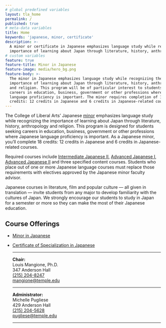 ```yaml
---
# global predefined variables
layout: tla_home
permalink: /
published: true
# meta-data variables
title: Home
keywords: 'japanese, minor, certificate'
description: >-
  A minor or certificate in Japanese emphasizes language study while recognizing the 
  importance of learning about Japan through literature, history, anthropology and religion.
# custom variables
feature: true
feature-title: Minor in Japanese
feature-image: media/hero_bg.png
feature-body: >-
  The minor in Japanese emphasizes language study while recognizing the
  importance of learning about Japan through literature, history, anthropology
  and religion. This program will be of particular interest to students who seek
  careers in education, business, government or other professions where Japanese
  language proficiency is important. The minor requires completion of 18
  credits: 12 credits in Japanese and 6 credits in Japanese-related courses.
---
```

The College of Liberal Arts’ Japanese [minor](#course-offerings) emphasizes language study while recognizing the importance of learning about Japan through literature, history, anthropology and religion. This program is designed for students seeking careers in education, business, government or other professions where Japanese language proficiency is important. As a Japanese minor, you’ll complete 18 credits: 12 credits in Japanese and 6 credits in Japanese-related courses.

Required courses include [Intermediate Japanese II](http://bulletin.temple.edu/search/?search=JPNS+2002), [Advanced Japanese I](http://bulletin.temple.edu/search/?search=JPNS+3001), [Advanced Japanese II](http://bulletin.temple.edu/search/?search=JPNS+3002) and three specified content courses. Students who place out of one or more Japanese language courses must replace those requirements with electives approved by the Japanese minor faculty advisor.

Japanese courses in literature, film and popular culture — all given in translation — invite students from any major to develop familiarity with the cultures of Japan. We strongly encourage our students to study in Japan for a semester or more so they can make the most of their Japanese education.

## Course Offerings
- [Minor in Japanese](http://bulletin.temple.edu/undergraduate/liberal-arts/japanese/minor-japanese/)
- [Certificate of Specialization in Japanese](http://bulletin.temple.edu/undergraduate/liberal-arts/japanese/certificate-specialization-japanese/)<br/>

   ___    
   
  **Chair:**  
   Louis Mangione, Ph.D.  
   347 Anderson Hall  
   [(215) 204-8247](tel:2152048247)  
   [mangione@temple.edu](mailto:mangione@temple.edu)  
   
   ___
   
   **Administrator:**  
   Michelle Pugliese  
   429 Anderson Hall   
   [(215) 204-5628](tel:2152045628)  
   [pugliese@temple.edu](mailto:pugliese@temple.edu)  
   
   ___
